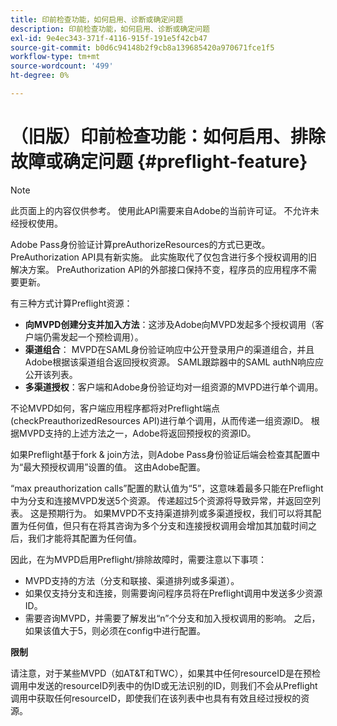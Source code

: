 ```yaml
---
title: 印前检查功能，如何启用、诊断或确定问题
description: 印前检查功能，如何启用、诊断或确定问题
exl-id: 9e4ec343-371f-4116-915f-191e5f42cb47
source-git-commit: b0d6c94148b2f9cb8a139685420a970671fce1f5
workflow-type: tm+mt
source-wordcount: '499'
ht-degree: 0%

---
```


# （旧版）印前检查功能：如何启用、排除故障或确定问题 {#preflight-feature}

>[!NOTE]
>
>此页面上的内容仅供参考。 使用此API需要来自Adobe的当前许可证。 不允许未经授权使用。

Adobe Pass身份验证计算preAuthorizeResources的方式已更改。 PreAuthorization API具有新实施。 此实施取代了仅包含进行多个授权调用的旧解决方案。
PreAuthorization API的外部接口保持不变，程序员的应用程序不需要更新。

有三种方式计算Preflight资源：

* **向MVPD创建分支并加入方法**：这涉及Adobe向MVPD发起多个授权调用（客户端仍需发起一个预检调用）。
* **渠道组合**： MVPD在SAML身份验证响应中公开登录用户的渠道组合，并且Adobe根据该渠道组合返回授权资源。 SAML跟踪器中的SAML authN响应应公开该列表。
* **多渠道授权**：客户端和Adobe身份验证均对一组资源的MVPD进行单个调用。

不论MVPD如何，客户端应用程序都将对Preflight端点(checkPreauthorizedResources API)进行单个调用，从而传递一组资源ID。 根据MVPD支持的上述方法之一，Adobe将返回预授权的资源ID。

如果Preflight基于fork &amp; join方法，则Adobe Pass身份验证后端会检查其配置中为“最大预授权调用”设置的值。 这由Adobe配置。

“max preauthorization calls”配置的默认值为“5”，这意味着最多只能在Preflight中为分支和连接MVPD发送5个资源。 传递超过5个资源将导致异常，并返回空列表。 这是预期行为。 如果MVPD不支持渠道排列或多渠道授权，我们可以将其配置为任何值，但只有在将其咨询为多个分支和连接授权调用会增加其加载时间之后，我们才能将其配置为任何值。

因此，在为MVPD启用Preflight/排除故障时，需要注意以下事项：

* MVPD支持的方法（分支和联接、渠道排列或多渠道）。
* 如果仅支持分支和连接，则需要询问程序员将在Preflight调用中发送多少资源ID。
* 需要咨询MVPD，并需要了解发出“n”个分支和加入授权调用的影响。 之后，如果该值大于5，则必须在config中进行配置。

**限制**

请注意，对于某些MVPD（如AT&amp;T和TWC），如果其中任何resourceID是在预检调用中发送的resourceID列表中的伪ID或无法识别的ID，则我们不会从Preflight调用中获取任何resourceID，即使我们在该列表中也具有有效且经过授权的资源。
